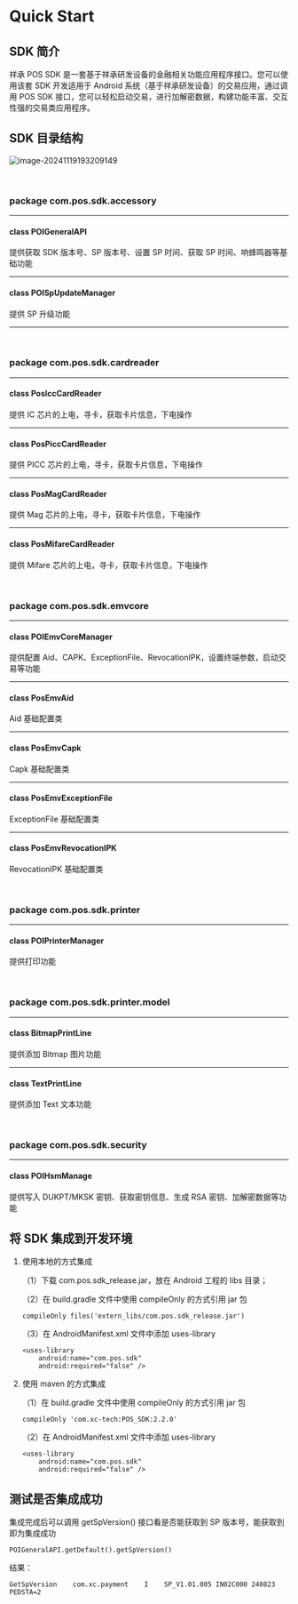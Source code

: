 # Quick Start



## SDK 简介

祥承 POS SDK 是一套基于祥承研发设备的金融相关功能应用程序接口。您可以使用该套 SDK 开发适用于 Android 系统（基于祥承研发设备）的交易应用，通过调用 POS SDK 接口，您可以轻松启动交易，进行加解密数据，构建功能丰富、交互性强的交易类应用程序。



## SDK 目录结构

![image-20241119193209149](../images/SDK_directory_structure.png)

<br>

### package com.pos.sdk.accessory

---

#### class POIGeneralAPI

提供获取 SDK 版本号、SP 版本号、设置 SP 时间、获取 SP 时间、响蜂鸣器等基础功能

---

#### class POISpUpdateManager

提供 SP 升级功能

---

<br>

### package com.pos.sdk.cardreader

---

#### class PosIccCardReader

提供 IC 芯片的上电，寻卡，获取卡片信息，下电操作

---

#### class PosPiccCardReader

提供 PICC 芯片的上电，寻卡，获取卡片信息，下电操作

---

#### class PosMagCardReader

提供 Mag 芯片的上电，寻卡，获取卡片信息，下电操作

---

#### class PosMifareCardReader

提供 Mifare 芯片的上电，寻卡，获取卡片信息，下电操作

<br>

### package com.pos.sdk.emvcore

---

#### class POIEmvCoreManager

提供配置 Aid、CAPK、ExceptionFile、RevocationIPK，设置终端参数，启动交易等功能

---

#### class PosEmvAid

Aid 基础配置类

---

#### class PosEmvCapk

Capk 基础配置类

---

#### class PosEmvExceptionFile

ExceptionFile 基础配置类

---

#### class PosEmvRevocationIPK

RevocationIPK 基础配置类

<br>

### package com.pos.sdk.printer

---

#### class POIPrinterManager

提供打印功能

<br>

### package com.pos.sdk.printer.model

---

#### class BitmapPrintLine

提供添加 Bitmap 图片功能

---

#### class TextPrintLine

提供添加 Text 文本功能

<br>

### package com.pos.sdk.security

---

#### class POIHsmManage

提供写入 DUKPT/MKSK 密钥、获取密钥信息、生成 RSA 密钥、加解密数据等功能




## 将 SDK 集成到开发环境

1. 使用本地的方式集成

    （1）下载 com.pos.sdk_release.jar，放在 Android 工程的 libs 目录；

    （2）在 build.gradle 文件中使用 compileOnly 的方式引用 jar 包

    ~~~
    compileOnly files('extern_libs/com.pos.sdk_release.jar')
    ~~~

    （3）在 AndroidManifest.xml 文件中添加 uses-library

    ~~~
    <uses-library
        android:name="com.pos.sdk"
        android:required="false" />
    ~~~

2. 使用 maven 的方式集成

    （1）在 build.gradle 文件中使用 compileOnly 的方式引用 jar 包

    ~~~
    compileOnly 'com.xc-tech:POS_SDK:2.2.0'
    ~~~

    （2）在 AndroidManifest.xml 文件中添加 uses-library

    ~~~
    <uses-library
        android:name="com.pos.sdk"
        android:required="false" />
    ~~~

    

## 测试是否集成成功

集成完成后可以调用 getSpVersion() 接口看是否能获取到 SP 版本号，能获取到即为集成成功

~~~
POIGeneralAPI.getDefault().getSpVersion()
~~~

结果：

~~~
GetSpVersion    com.xc.payment    I    SP_V1.01.005 IN02C000 240823 PEDSTA=2
~~~

